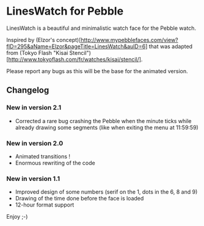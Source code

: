 # LinesWatch for Pebble
LinesWatch is a beautiful and minimalistic watch face for the Pebble watch.

Inspired by (Elzor's concept)[http://www.mypebblefaces.com/view?fID=295&aName=Elzor&pageTitle=LinesWatch&auID=6] that was adapted from (Tokyo Flash "Kisai Stencil")[http://www.tokyoflash.com/fr/watches/kisai/stencil/].

Please report any bugs as this will be the base for the animated version.

## Changelog

### New in version 2.1
* Corrected a rare bug crashing the Pebble when the minute ticks while already drawing some segments (like when exiting the menu at 11:59:59)

### New in version 2.0
* Animated transitions !
* Enormous rewriting of the code

### New in version 1.1
* Improved design of some numbers (serif on the 1, dots in the 6, 8 and 9)
* Drawing of the time done before the face is loaded
* 12-hour format support

Enjoy ;-)
